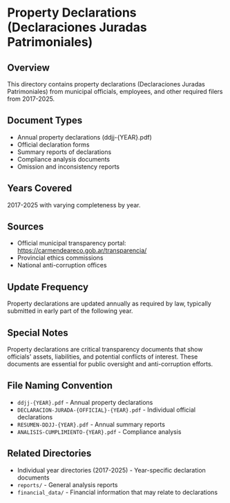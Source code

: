 # Property Declarations (Declaraciones Juradas Patrimoniales)

## Overview
This directory contains property declarations (Declaraciones Juradas Patrimoniales) from municipal officials, employees, and other required filers from 2017-2025.

## Document Types
- Annual property declarations (ddjj-{YEAR}.pdf)
- Official declaration forms
- Summary reports of declarations
- Compliance analysis documents
- Omission and inconsistency reports

## Years Covered
2017-2025 with varying completeness by year.

## Sources
- Official municipal transparency portal: https://carmendeareco.gob.ar/transparencia/
- Provincial ethics commissions
- National anti-corruption offices

## Update Frequency
Property declarations are updated annually as required by law, typically submitted in early part of the following year.

## Special Notes
Property declarations are critical transparency documents that show officials' assets, liabilities, and potential conflicts of interest. These documents are essential for public oversight and anti-corruption efforts.

## File Naming Convention
- `ddjj-{YEAR}.pdf` - Annual property declarations
- `DECLARACION-JURADA-{OFFICIAL}-{YEAR}.pdf` - Individual official declarations
- `RESUMEN-DDJJ-{YEAR}.pdf` - Annual summary reports
- `ANALISIS-CUMPLIMIENTO-{YEAR}.pdf` - Compliance analysis

## Related Directories
- Individual year directories (2017-2025) - Year-specific declaration documents
- `reports/` - General analysis reports
- `financial_data/` - Financial information that may relate to declarations